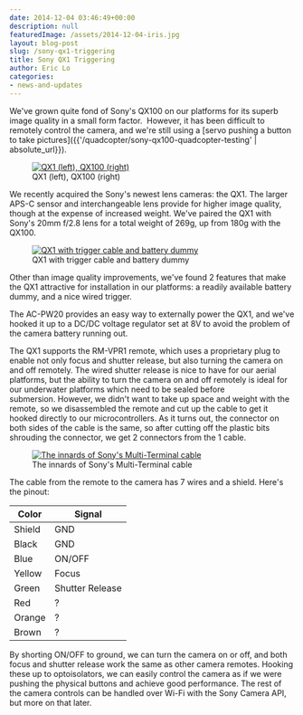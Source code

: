 ```yaml
---
date: 2014-12-04 03:46:49+00:00
description: null
featuredImage: /assets/2014-12-04-iris.jpg
layout: blog-post
slug: /sony-qx1-triggering
title: Sony QX1 Triggering
author: Eric Lo
categories:
- news-and-updates
---
```

We've grown quite fond of Sony's QX100 on our platforms for its superb image quality in a small form factor.  However, it has been difficult to remotely control the camera, and we're still using a [servo pushing a button to take pictures]({{'/quadcopter/sony-qx100-quadcopter-testing' | absolute_url}}).

<figure>
<a href="{{'/assets/2014-12-04-sony-qx.jpg' | absolute_url}}"><img src="{{'/assets/2014-12-04-sony-qx.jpg' | resize: '1024x768'}}" alt="QX1 (left), QX100 (right)"></a>
<figcaption>QX1 (left), QX100 (right)</figcaption>
</figure>

We recently acquired the Sony's newest lens cameras: the QX1. The larger APS-C sensor and interchangeable lens provide for higher image quality, though at the expense of increased weight. We've paired the QX1 with Sony's 20mm f/2.8 lens for a total weight of 269g, up from 180g with the QX100.

<figure>
<a href="{{'/assets/2014-12-04-qx1-trigger.jpg' | absolute_url}}"><img src="{{'/assets/2014-12-04-qx1-trigger.jpg' | resize: '1024x768'}}" alt="QX1 with trigger cable and battery dummy"></a>
<figcaption>QX1 with trigger cable and battery dummy</figcaption>
</figure>

Other than image quality improvements, we've found 2 features that make the QX1 attractive for installation in our platforms: a readily available battery dummy, and a nice wired trigger.

The AC-PW20 provides an easy way to externally power the QX1, and we've hooked it up to a DC/DC voltage regulator set at 8V to avoid the problem of the camera battery running out.

The QX1 supports the RM-VPR1 remote, which uses a proprietary plug to enable not only focus and shutter release, but also turning the camera on and off remotely. The wired shutter release is nice to have for our aerial platforms, but the ability to turn the camera on and off remotely is ideal for our underwater platforms which need to be sealed before submersion. However, we didn't want to take up space and weight with the remote, so we disassembled the remote and cut up the cable to get it hooked directly to our microcontrollers. As it turns out, the connector on both sides of the cable is the same, so after cutting off the plastic bits shrouding the connector, we get 2 connectors from the 1 cable.

<figure>
<a href="{{'/assets/2014-12-04-trigger-cable.jpg' | absolute_url}}"><img src="{{'/assets/2014-12-04-trigger-cable.jpg' | resize: '1024x768'}}" alt="The innards of Sony's Multi-Terminal cable"></a>
<figcaption>The innards of Sony's Multi-Terminal cable</figcaption>
</figure>

The cable from the remote to the camera has 7 wires and a shield. Here's the pinout:

| Color | Signal |
|-------|--------|
| Shield | GND |
| Black | GND |
| Blue | ON/OFF |
| Yellow | Focus |
| Green | Shutter Release |
| Red | ? |
| Orange| ? |
| Brown | ? |

By shorting ON/OFF to ground, we can turn the camera on or off, and both focus and shutter release work the same as other camera remotes. Hooking these up to optoisolators, we can easily control the camera as if we were pushing the physical buttons and achieve good performance. The rest of the camera controls can be handled over Wi-Fi with the Sony Camera API, but more on that later.
